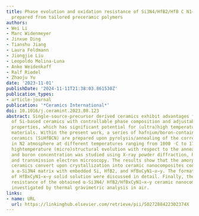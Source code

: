 ```yaml
---
title: Phase evolution and oxidation resistance of Si3N4/HfB2/HfB C N1–– ceramic nanocomposites
  prepared from tailored preceramic polymers
authors:
- Wei Li
- Marc Widenmeyer
- Jinxue Ding
- Tianshu Jiang
- Laura Feldmann
- Jiongjie Liu
- Leopoldo Molina-Luna
- Anke Weidenkaff
- Ralf Riedel
- Zhaoju Yu
date: '2023-11-01'
publishDate: '2024-11-11T21:38:03.861530Z'
publication_types:
- article-journal
publication: '*Ceramics International*'
doi: 10.1016/j.ceramint.2023.08.123
abstract: Single-source-precursor derived ceramics exhibit advantages for the preparation
  of Si-based ceramics with controllable phase composition and adjustable functional/mechanical
  properties, which has significant potential for (ultra)high temperature ceramic
  materials. Within the present work, a series of hafnium/boron-containing Si3N4-based
  ceramics (SiHfBCN) are prepared upon pyrolysis/annealing of the corresponding single-sourceprecursors
  in N2 atmosphere at different temperatures ranging from 1000 ◦C to 1700 ◦C. The
  hightemperature (micro)structural evolution with respect to the annealing temperatures
  and boron concentration was studied using X-ray powder diffraction, Raman spectroscopy,
  and transmission electron microscopy. The results show that the amorphous SiHfBCN
  ceramics convert upon crystallization into ceramic nanocomposites consisting of
  a α-Si3N4 matrix with embedded Si, HfB2, and HfBxCyN1–x–y. The formation and stability
  of HfBxCyN1–x–y solid solution were discussed in detail. Finally, the oxidation
  resistance of the obtained α-Si3N4/ HfB2/HfBxCyN1–x–y ceramic nanocomposites was
  investigated by thermal gravimetric analysis in air.
links:
- name: URL
  url: https://linkinghub.elsevier.com/retrieve/pii/S027288422302374X
---
```

